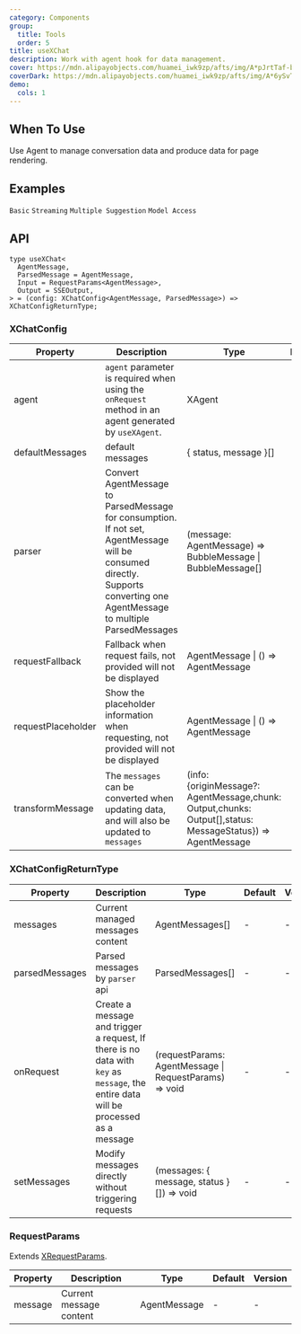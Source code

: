 ```yaml
---
category: Components
group:
  title: Tools
  order: 5
title: useXChat
description: Work with agent hook for data management.
cover: https://mdn.alipayobjects.com/huamei_iwk9zp/afts/img/A*pJrtTaf-bWAAAAAAAAAAAAAADgCCAQ/original
coverDark: https://mdn.alipayobjects.com/huamei_iwk9zp/afts/img/A*6ySvTqb7XhkAAAAAAAAAAAAADgCCAQ/original
demo:
  cols: 1
---
```


## When To Use

Use Agent to manage conversation data and produce data for page rendering.

## Examples

<!-- prettier-ignore -->
<code src="./demo/basic.tsx">Basic</code>
<code src="./demo/stream.tsx">Streaming</code>
<code src="./demo/suggestions.tsx">Multiple Suggestion</code>
<code src="./demo/model.tsx">Model Access</code>

## API

```tsx | pure
type useXChat<
  AgentMessage,
  ParsedMessage = AgentMessage,
  Input = RequestParams<AgentMessage>,
  Output = SSEOutput,
> = (config: XChatConfig<AgentMessage, ParsedMessage>) => XChatConfigReturnType;
```

### XChatConfig

<!-- prettier-ignore -->
| Property | Description | Type | Default | Version |
| --- | --- | --- | --- | --- |
| agent | `agent` parameter is required when using the `onRequest` method in an agent generated by `useXAgent`. | XAgent | - | - |
| defaultMessages | default messages | { status, message }[] | - | - |
| parser | Convert AgentMessage to ParsedMessage for consumption. If not set, AgentMessage will be consumed directly. Supports converting one AgentMessage to multiple ParsedMessages | (message: AgentMessage) => BubbleMessage \| BubbleMessage[] | - | - |
| requestFallback | Fallback when request fails, not provided will not be displayed | AgentMessage \| () => AgentMessage | - | - |
| requestPlaceholder | Show the placeholder information when requesting, not provided will not be displayed | AgentMessage \| () => AgentMessage | - | - |
| transformMessage | The `messages` can be converted when updating data, and will also be updated to `messages` |  (info: {originMessage?: AgentMessage,chunk: Output,chunks: Output[],status: MessageStatus}) => AgentMessage|-|-| | transformStream | Optional transform function for processing stream data | `XStreamOptions<Output>['transformStream']` | - | - | - | resolveAbortController | `AbortController`,used to control the stream state | (abortController: AbortController) => void | - | - |

### XChatConfigReturnType

| Property | Description | Type | Default | Version |
| --- | --- | --- | --- | --- |
| messages | Current managed messages content | AgentMessages[] | - | - |
| parsedMessages | Parsed messages by `parser` api | ParsedMessages[] | - | - |
| onRequest | Create a message and trigger a request, If there is no data with `key` as` message`, the entire data will be processed as a message | (requestParams: AgentMessage \| RequestParams) => void | - | - |
| setMessages | Modify messages directly without triggering requests | (messages: { message, status }[]) => void | - | - |

### RequestParams

Extends [XRequestParams](/components/x-request#xrequestparams).

| Property | Description             | Type         | Default | Version |
| -------- | ----------------------- | ------------ | ------- | ------- |
| message  | Current message content | AgentMessage | -       | -       |

